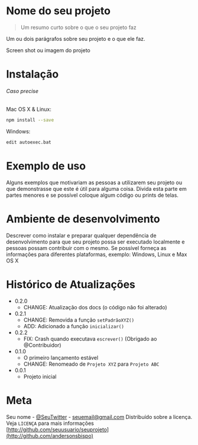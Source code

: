 # Nome do seu projeto
> Um resumo curto sobre o que o seu projeto faz

Um ou dois parágrafos sobre seu projeto e o que ele faz.

Screen shot ou imagem do projeto

# Instalação
###### Caso precise

Mac OS X & Linux:

```sh
npm install --save
```

Windows:
```sh
edit autoexec.bat
```

# Exemplo de uso

Alguns exemplos que motivariam as pessoas a utilizarem seu projeto ou que demonstrasse que este é útil para alguma coisa. Divida esta parte em partes menores e se possível coloque algum código ou prints de telas.

# Ambiente de desenvolvimento

Descrever como instalar e preparar qualquer dependência de desenvolvimento para que seu projeto possa ser executado localmente e pessoas possam contribuir com o mesmo. Se possível forneça as informações para diferentes plataformas, exemplo: Windows, Linux e Max OS X

# Histórico de Atualizações

* 0.2.0
    * CHANGE: Atualização dos docs (o código não foi alterado)
* 0.2.1
    * CHANGE: Removida a função `setPadrãoXYZ()`
    * ADD: Adicionado a função `inicializar()`
* 0.2.2
    * FIX: Crash quando executava `escrever()` (Obrigado ao @Contribuidor)
* 0.1.0
    * O primeiro lançamento estável
    * CHANGE: Renomeado de `Projeto XYZ` para `Projeto ABC`
* 0.0.1
    * Projeto inicial

# Meta

Seu nome - [@SeuTwitter](http://twitter.com) - seuemail@gmail.com
Distribuído sobre a licença. Veja `LICENÇA` para mais informações
[http://github.com/seuusuario/seuprojeto](http://github.com/andersonsbispo)